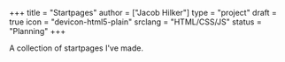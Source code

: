 +++
title = "Startpages"
author = ["Jacob Hilker"]
type = "project"
draft = true
icon = "devicon-html5-plain"
srclang = "HTML/CSS/JS"
status = "Planning"
+++

A collection of startpages I've made.